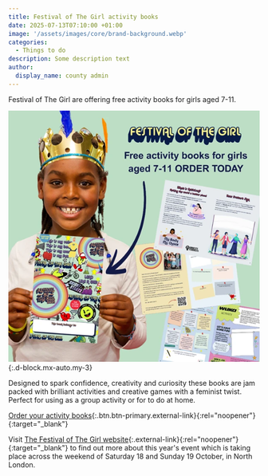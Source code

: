 ```yaml
---
title: Festival of The Girl activity books
date: 2025-07-13T07:10:00 +01:00
image: '/assets/images/core/brand-background.webp'
categories:
  - Things to do
description: Some description text
author:
  display_name: county admin
---
```

Festival of The Girl are offering free activity books for girls aged 7-11.

![Free activity books for girls](/assets/images/2025/07/festival-of-the%20girl-books.webp){:.d-block.mx-auto.my-3}

Designed to spark confidence, creativity and curiosity these books are jam packed with brilliant activities and creative games with a feminist twist. Perfect for using as a group activity or for to do at home.

[Order your activity books](https://www.ticketsource.co.uk/festival-of-the-girl/free-activity-book-order-festival-of-the-girl/2025-06-05/14:00/t-qjlzvzv){:.btn.btn-primary.external-link}{:rel="noopener"}{:target="_blank"}

Visit [The Festival of The Girl website](https://www.festivalofthegirl.com/){:.external-link}{:rel="noopener"}{:target="_blank"}  to find out more about this year's event which is taking place across the weekend of Saturday 18 and Sunday 19 October, in North London.
